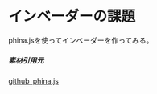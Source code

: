 # インベーダーの課題
phina.jsを使ってインベーダーを作ってみる。

##### 素材引用元
[github_phina.js](https://github.com/phinajs/phina.js)

